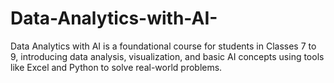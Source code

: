 # Data-Analytics-with-AI-
Data Analytics with AI is a foundational course for students in Classes 7 to 9, introducing data analysis, visualization, and basic AI concepts using tools like Excel and Python to solve real-world problems.
